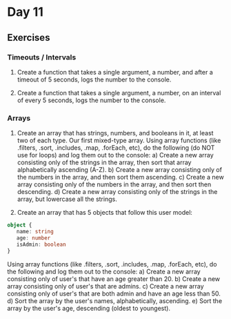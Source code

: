 # Day 11

## Exercises

### Timeouts / Intervals

1. Create a function that takes a single argument, a number, and after a timeout of 5 seconds, logs the number to the console.

2. Create a function that takes a single argument, a number, on an interval of every 5 seconds, logs the number to the console.

### Arrays

1. Create an array that has strings, numbers, and booleans in it, at least two of each type. Our first mixed-type array. Using array functions (like .filters, .sort, .includes, .map, .forEach, etc), do the following (do NOT use for loops) and log them out to the console:
   a) Create a new array consisting only of the strings in the array, then sort that array alphabetically ascending (A-Z).
   b) Create a new array consisting only of the numbers in the array, and then sort them ascending.
   c) Create a new array consisting only of the numbers in the array, and then sort then descending.
   d) Create a new array consisting only of the strings in the array, but lowercase all the strings.

2. Create an array that has 5 objects that follow this user model:

```ts
object {
   name: string
   age: number
   isAdmin: boolean
}
```

Using array functions (like .filters, .sort, .includes, .map, .forEach, etc), do the following and log them out to the console:
a) Create a new array consisting only of user's that have an age greater than 20.
b) Create a new array consisting only of user's that are admins.
c) Create a new array consisting only of user's that are both admin and have an age less than 50.
d) Sort the array by the user's names, alphabetically, ascending.
e) Sort the array by the user's age, descending (oldest to youngest).
